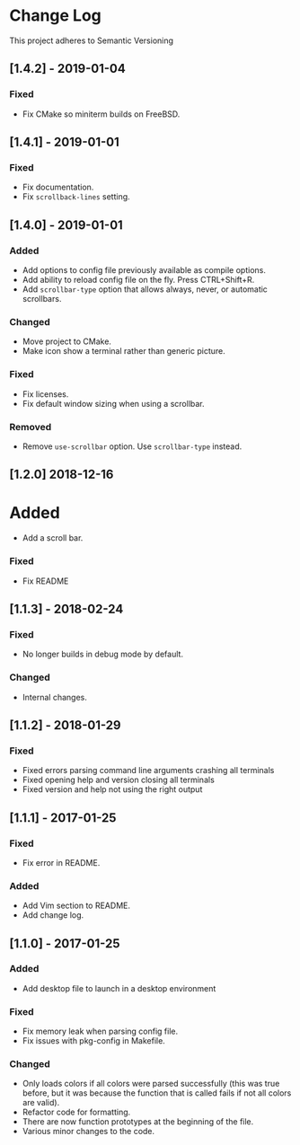 # Change Log
This project adheres to Semantic Versioning

## [1.4.2] - 2019-01-04
### Fixed
- Fix CMake so miniterm builds on FreeBSD.

## [1.4.1] - 2019-01-01
### Fixed
- Fix documentation.
- Fix `scrollback-lines` setting.

## [1.4.0] - 2019-01-01
### Added
- Add options to config file previously available as compile options.
- Add ability to reload config file on the fly. Press CTRL+Shift+R.
- Add `scrollbar-type` option that allows always, never, or automatic
  scrollbars.

### Changed
- Move project to CMake.
- Make icon show a terminal rather than generic picture.

### Fixed
- Fix licenses.
- Fix default window sizing when using a scrollbar.

### Removed
- Remove `use-scrollbar` option. Use `scrollbar-type` instead.

## [1.2.0] 2018-12-16
# Added
- Add a scroll bar.

### Fixed
- Fix README

## [1.1.3] - 2018-02-24
### Fixed
- No longer builds in debug mode by default.

### Changed
- Internal changes.

## [1.1.2] - 2018-01-29
### Fixed
- Fixed errors parsing command line arguments crashing all terminals
- Fixed opening help and version closing all terminals
- Fixed version and help not using the right output

## [1.1.1] - 2017-01-25
### Fixed
- Fix error in README.

### Added
- Add Vim section to README.
- Add change log.

## [1.1.0] - 2017-01-25
### Added
- Add desktop file to launch in a desktop environment

### Fixed
- Fix memory leak when parsing config file.
- Fix issues with pkg-config in Makefile.

### Changed
- Only loads colors if all colors were parsed successfully (this was true
  before, but it was because the function that is called fails if not all colors
are valid).
- Refactor code for formatting.
- There are now function prototypes at the beginning of the file.
- Various minor changes to the code.
